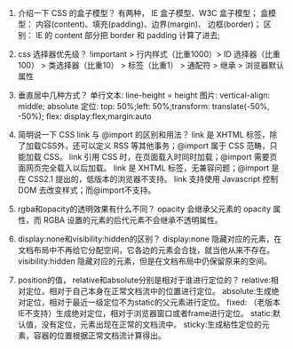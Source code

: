 1. 介绍一下 CSS 的盒子模型？
有两种， IE 盒子模型、W3C 盒子模型；
盒模型： 内容(content)、填充(padding)、边界(margin)、 边框(border)；
区 别： IE 的 content 部分把 border 和 padding 计算了进去;

2. css 选择器优先级？
!important > 行内样式（比重1000）> ID 选择器（比重100） > 类选择器（比重10） > 标签（比重1） > 通配符 > 继承 > 浏览器默认属性

3. 垂直居中几种方式？
单行文本: line-height = height
图片: vertical-align: middle;
absolute 定位: top: 50%;left: 50%;transform: translate(-50%, -50%);
flex: display:flex;margin:auto

4. 简明说一下 CSS link 与 @import 的区别和用法？
link 是 XHTML 标签，除了加载CSS外，还可以定义 RSS 等其他事务；@import 属于 CSS 范畴，只能加载 CSS。
link 引用 CSS 时，在页面载入时同时加载；@import 需要页面网页完全载入以后加载。
link 是 XHTML 标签，无兼容问题；@import 是在 CSS2.1 提出的，低版本的浏览器不支持。
link 支持使用 Javascript 控制 DOM 去改变样式；而@import不支持。

5. rgba和opacity的透明效果有什么不同？
opacity 会继承父元素的 opacity 属性，而 RGBA 设置的元素的后代元素不会继承不透明属性。

6. display:none和visibility:hidden的区别？
display:none 隐藏对应的元素，在文档布局中不再给它分配空间，它各边的元素会合拢，就当他从来不存在。
visibility:hidden 隐藏对应的元素，但是在文档布局中仍保留原来的空间。

7. position的值， relative和absolute分别是相对于谁进行定位的？
relative:相对定位，相对于自己本身在正常文档流中的位置进行定位。
absolute:生成绝对定位，相对于最近一级定位不为static的父元素进行定位。
fixed: （老版本IE不支持）生成绝对定位，相对于浏览器窗口或者frame进行定位。
static:默认值，没有定位，元素出现在正常的文档流中。
sticky:生成粘性定位的元素，容器的位置根据正常文档流计算得出。